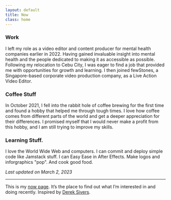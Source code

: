 ```yaml
---
layout: default
title: Now
class: home
---
```


### Work
I left my role as a video editor and content producer for mental health companies earlier in 2022. Having gained invaluable insight into mental health and the people dedicated to making it as accessible as possible. 
Following my relocation to Cebu City, I was eager to find a job that provided me with opportunities for growth and learning. I then joined fewStones, a Singapore-based corporate video production company, as a Live Action Video Editor. 

### Coffee Stuff
In October 2021, I fell into the rabbit hole of coffee brewing for the first time and found a hobby that helped me through tough times. I love how coffee comes from different parts of the world and get a deeper appreciation for their differences. I promised myself that I would never make a profit from this hobby, and I am still trying to improve my skills.

### Learning Stuff.
I love the World Wide Web and computers. I can commit and deploy simple code like Jamstack stuff. I can Easy Ease in After Effects. Make logos and inforgraphics "pop". And cook good food.

*Last updated on March 2, 2023*

----

This is my [now page](https://nownownow.com/about). It’s the place to find out what I’m interested in and doing recently. Inspired by [Derek Sivers](https://sive.rs/now).
